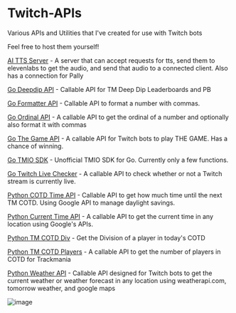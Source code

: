# Twitch-APIs
Various APIs and Utilities that I've created for use with Twitch bots

Feel free to host them yourself!

[AI TTS Server](https://github.com/Johnnycyan/AI-TTS-Server) - A server that can accept requests for tts, send them to elevenlabs to get the audio, and send that audio to a connected client. Also has a connection for Pally

[Go Deepdip API](https://github.com/Johnnycyan/go-deepdip-api) - Callable API for TM Deep Dip Leaderboards and PB

[Go Formatter API](https://github.com/Johnnycyan/go-formatter-api) - Callable API to format a number with commas.

[Go Ordinal API](https://github.com/Johnnycyan/go-ordinal-api) - A callable API to get the ordinal of a number and optionally also format it with commas

[Go The Game API](https://github.com/Johnnycyan/go-thegame-api) - A callable API for Twitch bots to play THE GAME. Has a chance of winning.

[Go TMIO SDK](https://github.com/Johnnycyan/go-tmio-sdk) - Unofficial TMIO SDK for Go. Currently only a few functions.

[Go Twitch Live Checker](https://github.com/Johnnycyan/go-twitch-live-checker) - A callable API to check whether or not a Twitch stream is currently live.

[Python COTD Time API](https://github.com/Johnnycyan/python-cotd-time-api) - Callable API to get how much time until the next TM COTD. Using Google API to manage daylight savings.

[Python Current Time API](https://github.com/Johnnycyan/python-current-time-api) - A callable API to get the current time in any location using Google's APIs.

[Python TM COTD Div](https://github.com/Johnnycyan/python-tm-cotd-div) - Get the Division of a player in today's COTD

[Python TM COTD Players](https://github.com/Johnnycyan/python-tm-cotd-players) - A callable API to get the number of players in COTD for Trackmania

[Python Weather API](https://github.com/Johnnycyan/python-weather-api) - Callable API designed for Twitch bots to get the current weather or weather forecast in any location using weatherapi.com, tomorrow weather, and google maps

![image](https://cdn.7tv.app/emote/6522194563a936c5461440c4/4x.webp)
